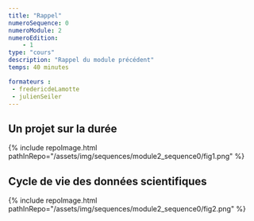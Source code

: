```yaml
---
title: "Rappel"
numeroSequence: 0
numeroModule: 2
numeroEdition:
    - 1
type: "cours"
description: "Rappel du module précédent"
temps: 40 minutes

formateurs : 
 - fredericdeLamotte
 - julienSeiler
---
```


## Un projet sur la durée

{% include repoImage.html pathInRepo="/assets/img/sequences/module2_sequence0/fig1.png" %}

## Cycle de vie des données scientifiques

{% include repoImage.html pathInRepo="/assets/img/sequences/module2_sequence0/fig2.png" %}